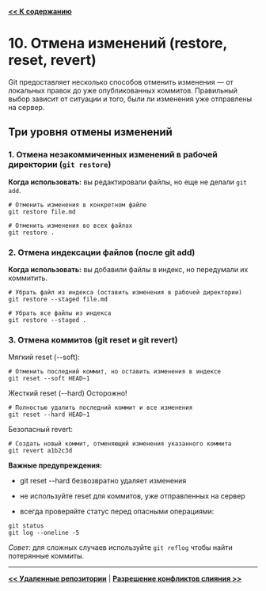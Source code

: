 [**<< К содержанию**](readme.md)

# 10. Отмена изменений (restore, reset, revert)

Git предоставляет несколько способов отменить изменения — от локальных правок до уже опубликованных коммитов. Правильный выбор зависит от ситуации и того, были ли изменения уже отправлены на сервер.

## Три уровня отмены изменений

### 1. Отмена незакоммиченных изменений в рабочей директории (`git restore`)

**Когда использовать:** вы редактировали файлы, но еще не делали `git add`.

```
# Отменить изменения в конкретном файле
git restore file.md

# Отменить изменения во всех файлах
git restore .
```

### 2. Отмена индексации файлов (после git add)

**Когда использовать:** вы добавили файлы в индекс, но передумали их коммитить.

```
# Убрать файл из индекса (оставить изменения в рабочей директории)
git restore --staged file.md

# Убрать все файлы из индекса
git restore --staged .
```

### 3. Отмена коммитов (git reset и git revert)

Мягкий reset (--soft):

```
# Отменить последний коммит, но оставить изменения в индексе
git reset --soft HEAD~1
```

Жесткий reset (--hard) Осторожно!

```
# Полностью удалить последний коммит и все изменения
git reset --hard HEAD~1
```

Безопасный revert:

```
# Создать новый коммит, отменяющий изменения указанного коммита
git revert a1b2c3d
```

**Важные предупреждения:**

* git reset --hard безвозвратно удаляет изменения

* не используйте reset для коммитов, уже отправленных на сервер

* всегда проверяйте статус перед опасными операциями:
```
git status
git log --oneline -5
```

*Совет:* для сложных случаев используйте `git reflog` чтобы найти потерянные коммиты.

---

[**<< Удаленные репозитории**](remote-repos.md) |
[**Разрешение конфликтов слияния >>**](conflicts.md) 